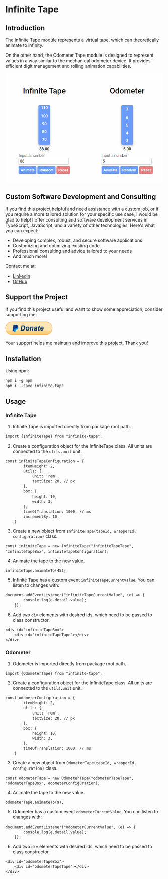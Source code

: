 # Infinite Tape

## Introduction

The Infinite Tape module represents a virtual tape, which can theoretically animate to infinity. 

On the other hand, the Odometer Tape module is designed to represent values in a way similar to the mechanical odometer device. It provides efficient digit management and rolling animation capabilities.

![Infinite Tape](/assets/infinite-tape.png)

## Custom Software Development and Consulting

If you find this project helpful and need assistance with a custom job, or if you require a more tailored solution for your specific use case, I would be glad to help!
I offer consulting and software development services in TypeScript, JavaScript, and a variety of other technologies. Here's what you can expect:

- Developing complex, robust, and secure software applications
- Customizing and optimizing existing code
- Professional consulting and advice tailored to your needs
- And much more!

Contact me at:
- [Linkedin](https://www.linkedin.com/in/matic-lang-54ab27240/)
- [GitHub](https://github.com/maaticlang/infinite-tape)

## Support the Project

If you find this project useful and want to show some appreciation, consider supporting me:

<a target="_blank" rel="noopener noreferrer" href="https://www.paypal.com/donate/?hosted_button_id=FCQWFWXQY6RCY"><img src="/assets/paypal-donate.png" alt="Image description" style="max-width: 150px;"></a>

Your support helps me maintain and improve this project. Thank you!

## Installation

Using npm:

```
npm i -g npm
npm i --save infinite-tape
```

## Usage

### Infinite Tape

1. Infinite Tape is imported directly from package root path.

```
import {InfiniteTape} from "infinite-tape";
```

2. Create a configuration object for the InfiniteTape class. All units are connected to the `utils.unit` unit.

```
const infiniteTapeConfiguration = {
        itemHeight: 2,
        utils: {
            unit: 'rem',
            textSize: 20, // px
        },
        box: {
            height: 10,
            width: 3,
        },
        timeOfTranslation: 1000, // ms
        incrementBy: 10,
    }
```

3. Create a new object from `InfiniteTape(tapeId, wrapperId, configuration)` class.

```
const infiniteTape = new InfiniteTape("infiniteTapeTape", "infiniteTapeBox", infiniteTapeConfiguration);
```

4. Animate the tape to the new value.

```
infiniteTape.animateTo(45);
```

5. Infinite Tape has a custom event `infiniteTapeCurrentValue`. You can listen to changes with:

```
document.addEventListener("infiniteTapeCurrentValue", (e) => {
        console.log(e.detail.value);
    });
```

6. Add two `div` elements with desired ids, which need to be passed to class constructor.

```
<div id="infiniteTapeBox">
    <div id="infiniteTapeTape"></div>
</div>
```

### Odometer

1. Odometer is imported directly from package root path.

```
import {OdometerTape} from "infinite-tape";
```

2. Create a configuration object for the InfiniteTape class. All units are connected to the `utils.unit` unit.

```
const odometerConfiguration = {
        itemHeight: 2,
        utils: {
            unit: 'rem',
            textSize: 20, // px
        },
        box: {
            height: 10,
            width: 3,
        },
        timeOfTranslation: 1000, // ms
    }
```

3. Create a new object from `OdometerTape(tapeId, wrapperId, configuration)` class.

```
const odometerTape = new OdometerTape("odometerTapeTape", "odometerTapeBox", odometerConfiguration);
```

4. Animate the tape to the new value.

```
odometerTape.animateTo(9);
```

5. Odometer has a custom event `odometerCurrentValue`. You can listen to changes with:

```
document.addEventListener("odometerCurrentValue", (e) => {
        console.log(e.detail.value);
    });
```

6. Add two `div` elements with desired ids, which need to be passed to class constructor.

```
<div id="odometerTapeBox">
    <div id="odometerTapeTape"></div>
</div>
```